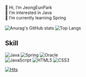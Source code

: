 👋 Hi, I’m JeongEunPark <br/>
👀 I’m interested in Java <br/>
🌱 I’m currently learning Spring <br/><br/>
![Anurag's GitHub stats](https://github-readme-stats.vercel.app/api?username=elilly00&show_icons=true&theme=dracula&hide_border=true) 
![Top Langs](https://github-readme-stats.vercel.app/api/top-langs/?username=elilly00&layout=compact&theme=dracula&hide_border=true)

## Skill
![Java](https://img.shields.io/badge/Java-007ACC?style=for-the-badge&logo=java&logoColor=F7DF1E) 
![Spring](https://img.shields.io/badge/Spring-6DB33F?style=for-the-badge&logo=spring&logoColor=F7DF1E) 
![Oracle](https://img.shields.io/badge/oracle-F80000?style=for-the-badge&logo=oracle&logoColor=F7DF1E) <br/>
![JavaScript](https://img.shields.io/badge/JavaScript-323330?style=for-the-badge&logo=javascript&logoColor=F7DF1E) 
![HTML5](https://img.shields.io/badge/html5-E34F26?style=for-the-badge&logo=html5&logoColor=F7DF1E) 
![CSS3](https://img.shields.io/badge/css3-1572B6?style=for-the-badge&logo=css3&logoColor=F7DF1E) 


[![Hits](https://hits.seeyoufarm.com/api/count/incr/badge.svg?url=https%3A%2F%2Fgithub.com%2Felilly00%2Felilly00.git&count_bg=%239AA5D5&title_bg=%239A9696&icon=diaspora.svg&icon_color=%23E7E7E7&title=view&edge_flat=false)](https://hits.seeyoufarm.com)

